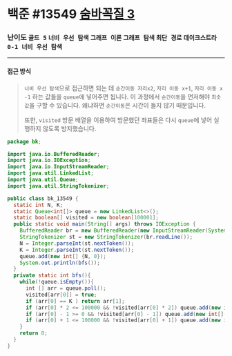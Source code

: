 # 백준 #13549 [숨바꼭질 3](https://www.acmicpc.net/problem/13549)

### 난이도 `골드 5`  `너비 우선 탐색` `그래프 이론` `그래프 탐색` `최단 경로` `데이크스트라` `0-1 너비 우선 탐색`

---

#### 접근 방식

> `너비 우선 탐색`으로 접근하면 되는 데 `순간이동 자리x2`, `자리 이동 x+1`, `자리 이동 x -1` 하는 값들을 `queue`에 넣어주면 됩니다. 이 과정에서 `순간이동`을 먼저해야 `최솟값`을 구할 수 있습니다. 왜냐하면 `순간이동`은 시간이 들지 않기 때문입니다.
>
> 또한, `visited` 방문 배열을 이용하여 방문했던 좌표들은 다시 `queue`에 넣어 실행하지 않도록 방지했습니다.

```java
package bk;

import java.io.BufferedReader;
import java.io.IOException;
import java.io.InputStreamReader;
import java.util.LinkedList;
import java.util.Queue;
import java.util.StringTokenizer;

public class bk_13549 {
  static int N, K;
  static Queue<int[]> queue = new LinkedList<>();
  static boolean[] visited = new boolean[100001];
  public static void main(String[] args) throws IOException {
    BufferedReader br = new BufferedReader(new InputStreamReader(System.in));
    StringTokenizer st = new StringTokenizer(br.readLine());
    N = Integer.parseInt(st.nextToken());
    K = Integer.parseInt(st.nextToken());
    queue.add(new int[] {N, 0});
    System.out.println(bfs());
  }
  private static int bfs(){
    while(!queue.isEmpty()){
      int [] arr = queue.poll();
      visited[arr[0]] = true;
      if (arr[0] == K ) return arr[1];
      if (arr[0] * 2 <= 100000 && !visited[arr[0] * 2]) queue.add(new int[] {arr[0] * 2, arr[1]});
      if (arr[0] - 1 >= 0 && !visited[arr[0] - 1]) queue.add(new int[] {arr[0]- 1, arr[1] + 1});
      if (arr[0] + 1 <= 100000 && !visited[arr[0] + 1]) queue.add(new int[] {arr[0] + 1, arr[1] + 1});
    }
    return 0;
  }
}
```




